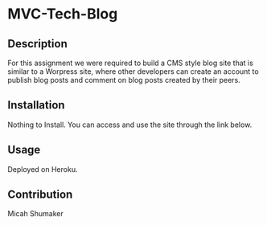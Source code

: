 # MVC-Tech-Blog

## Description

For this assignment we were required to build a CMS style blog site that is similar to a Worpress site, where other developers can create an account to publish blog posts and comment on blog posts created by their peers. 

## Installation

Nothing to Install. You can access and use the site through the link below. 

## Usage

Deployed on Heroku.


## Contribution

Micah Shumaker

